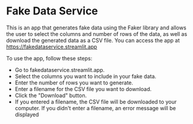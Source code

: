 # Fake Data Service
This is an app that generates fake data using the Faker library and allows the user to select the columns and number of rows of the data, as well as download the generated data as a CSV file. You can access the app at https://fakedataservice.streamlit.app

To use the app, follow these steps:

- Go to fakedataservice.streamlit.app.
- Select the columns you want to include in your fake data.
- Enter the number of rows you want to generate.
- Enter a filename for the CSV file you want to download.
- Click the "Download" button.
- If you entered a filename, the CSV file will be downloaded to your computer. If you didn't enter a filename, an error message will be displayed
